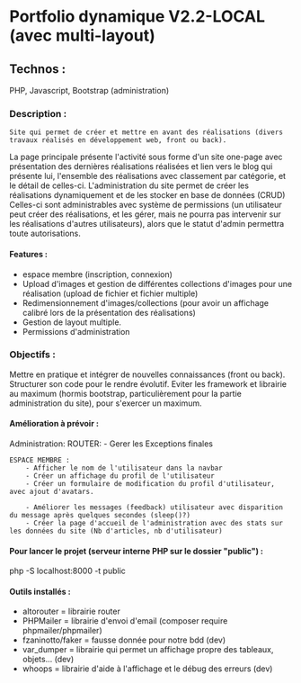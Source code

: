 # Portfolio dynamique V2.2-LOCAL (avec multi-layout)

## Technos :
  PHP, Javascript, Bootstrap (administration)

### Description :
    Site qui permet de créer et mettre en avant des réalisations (divers travaux réalisés en développement web, front ou back). 
  La page principale présente l'activité sous forme d'un site one-page avec présentation des dernières réalisations réalisées et
  lien vers le blog qui présente lui, l'ensemble des réalisations avec classement par catégorie, et le détail de celles-ci.
    L'administration du site permet de créer les réalisations dynamiquement et de les stocker en base de données (CRUD)
  Celles-ci sont administrables avec système de permissions (un utilisateur peut créer des réalisations, 
  et les gérer, mais ne pourra pas intervenir sur les réalisations d'autres utilisateurs), 
  alors que le statut d'admin permettra toute autorisations.

  #### Features :
  - espace membre (inscription, connexion)
  - Upload d'images et gestion de différentes collections d'images pour une réalisation (upload de fichier et fichier multiple)
  - Redimensionnement d'images/collections (pour avoir un affichage calibré lors de la présentation des réalisations)
  - Gestion de layout multiple.
  - Permissions d'administration

### Objectifs :
  Mettre en pratique et intégrer de nouvelles connaissances (front ou back). 
  Structurer son code pour le rendre évolutif. 
  Eviter les framework et librairie au maximum (hormis bootstrap, particulièrement pour la partie administration du site), pour s'exercer un maximum.

#### Amélioration à prévoir :
Administration:
    ROUTER:
        - Gerer les Exceptions finales
        
    ESPACE MEMBRE :
        - Afficher le nom de l'utilisateur dans la navbar
        - Créer un affichage du profil de l'utilisateur
        - Créer un formulaire de modification du profil d'utilisateur, avec ajout d'avatars.

        - Améliorer les messages (feedback) utilisateur avec disparition du message après quelques secondes (sleep()?)
        - Créer la page d'accueil de l'administration avec des stats sur les données du site (Nb d'articles, nb d'utilisateur)


#### Pour lancer le projet (serveur interne PHP sur le dossier "public") :
php -S localhost:8000 -t public


#### Outils installés :
* altorouter = librairie router
* PHPMailer = librairie d'envoi d'email (composer require phpmailer/phpmailer)
* fzaninotto/faker = fausse donnée pour notre bdd (dev)
* var_dumper = librairie qui permet un affichage propre des tableaux, objets... (dev)
* whoops = librairie d'aide à l'affichage et le débug des erreurs (dev)

